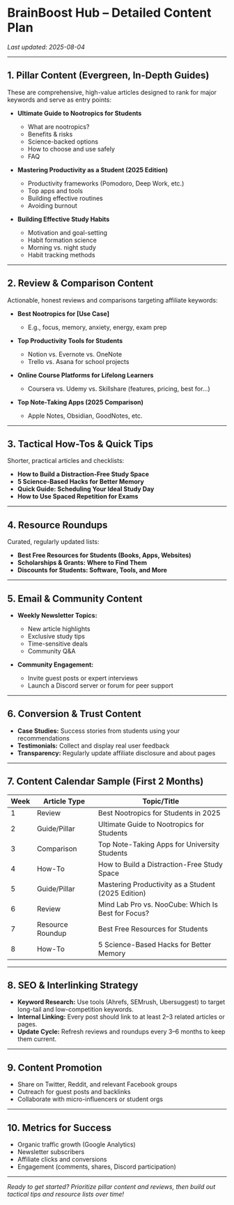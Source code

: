 # BrainBoost Hub – Detailed Content Plan

_Last updated: 2025-08-04_

---

## 1. Pillar Content (Evergreen, In-Depth Guides)

These are comprehensive, high-value articles designed to rank for major keywords and serve as entry points:

- **Ultimate Guide to Nootropics for Students**
  - What are nootropics?
  - Benefits & risks
  - Science-backed options
  - How to choose and use safely
  - FAQ

- **Mastering Productivity as a Student (2025 Edition)**
  - Productivity frameworks (Pomodoro, Deep Work, etc.)
  - Top apps and tools
  - Building effective routines
  - Avoiding burnout

- **Building Effective Study Habits**
  - Motivation and goal-setting
  - Habit formation science
  - Morning vs. night study
  - Habit tracking methods

---

## 2. Review & Comparison Content

Actionable, honest reviews and comparisons targeting affiliate keywords:

- **Best Nootropics for [Use Case]**
  - E.g., focus, memory, anxiety, energy, exam prep

- **Top Productivity Tools for Students**
  - Notion vs. Evernote vs. OneNote
  - Trello vs. Asana for school projects

- **Online Course Platforms for Lifelong Learners**
  - Coursera vs. Udemy vs. Skillshare (features, pricing, best for…)

- **Top Note-Taking Apps (2025 Comparison)**
  - Apple Notes, Obsidian, GoodNotes, etc.

---

## 3. Tactical How-Tos & Quick Tips

Shorter, practical articles and checklists:

- **How to Build a Distraction-Free Study Space**
- **5 Science-Based Hacks for Better Memory**
- **Quick Guide: Scheduling Your Ideal Study Day**
- **How to Use Spaced Repetition for Exams**

---

## 4. Resource Roundups

Curated, regularly updated lists:

- **Best Free Resources for Students (Books, Apps, Websites)**
- **Scholarships & Grants: Where to Find Them**
- **Discounts for Students: Software, Tools, and More**

---

## 5. Email & Community Content

- **Weekly Newsletter Topics:**
  - New article highlights
  - Exclusive study tips
  - Time-sensitive deals
  - Community Q&A

- **Community Engagement:**
  - Invite guest posts or expert interviews
  - Launch a Discord server or forum for peer support

---

## 6. Conversion & Trust Content

- **Case Studies:** Success stories from students using your recommendations
- **Testimonials:** Collect and display real user feedback
- **Transparency:** Regularly update affiliate disclosure and about pages

---

## 7. Content Calendar Sample (First 2 Months)

| Week | Article Type        | Topic/Title                                              |
|------|---------------------|---------------------------------------------------------|
| 1    | Review              | Best Nootropics for Students in 2025                    |
| 2    | Guide/Pillar        | Ultimate Guide to Nootropics for Students               |
| 3    | Comparison          | Top Note-Taking Apps for University Students            |
| 4    | How-To              | How to Build a Distraction-Free Study Space             |
| 5    | Guide/Pillar        | Mastering Productivity as a Student (2025 Edition)      |
| 6    | Review              | Mind Lab Pro vs. NooCube: Which Is Best for Focus?      |
| 7    | Resource Roundup    | Best Free Resources for Students                        |
| 8    | How-To              | 5 Science-Based Hacks for Better Memory                 |

---

## 8. SEO & Interlinking Strategy

- **Keyword Research:** Use tools (Ahrefs, SEMrush, Ubersuggest) to target long-tail and low-competition keywords.
- **Internal Linking:** Every post should link to at least 2–3 related articles or pages.
- **Update Cycle:** Refresh reviews and roundups every 3–6 months to keep them current.

---

## 9. Content Promotion

- Share on Twitter, Reddit, and relevant Facebook groups
- Outreach for guest posts and backlinks
- Collaborate with micro-influencers or student orgs

---

## 10. Metrics for Success

- Organic traffic growth (Google Analytics)
- Newsletter subscribers
- Affiliate clicks and conversions
- Engagement (comments, shares, Discord participation)

---

_Ready to get started? Prioritize pillar content and reviews, then build out tactical tips and resource lists over time!_
